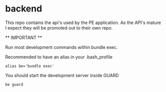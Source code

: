 # backend

This repo contains the api's used by the PE application.
As the API's mature I expect they will be promoted out to their own repo.

** IMPORTANT **

Run most development commands within bundle exec.

Recommended to have an alias in your .bash_profile

    alias be='bundle exec'

You should start the development server inside GUARD


    be guard
